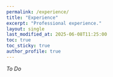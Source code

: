 ```yaml
---
permalink: /experience/
title: "Experience"
excerpt: "Professional experience."
layout: single
last_modified_at: 2025-06-08T11:25:00
toc: true
toc_sticky: true
author_profile: true
---
```


_To Do_